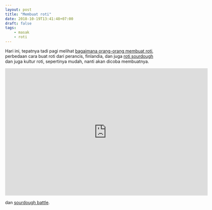 ```yaml
---
layout: post
title: "Membuat roti"
date: 2018-10-19T13:41:48+07:00
draft: false
tags:
    - masak
    - roti
---
```


Hari ini, tepatnya tadi pagi melihat [bagaimana orang-orang membuat roti](https://www.youtube.com/watch?v=EGbNI26PPYg), perbedaan cara buat roti dari perancis, finlandia, dan juga [roti sourdough](https://www.youtube.com/watch?v=2FVfJTGpXnU) dan juga kultur roti, sepertinya mudah, nanti akan dicoba membuatnya.

<iframe width="660" height="415" src="https://www.youtube.com/embed/2FVfJTGpXnU" frameborder="0" allow="autoplay; encrypted-media" allowfullscreen></iframe>

dan [sourdough battle](https://www.youtube.com/watch?v=fskZ3S9zFnU).